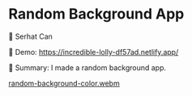 # Random Background App

🔵 Serhat Can

🔵 Demo: https://incredible-lolly-df57ad.netlify.app/

🔵 Summary: I made a random background app.

[random-background-color.webm](https://user-images.githubusercontent.com/85739464/220733464-86aae504-a411-4058-9cf5-8bace82ffdd9.webm)
